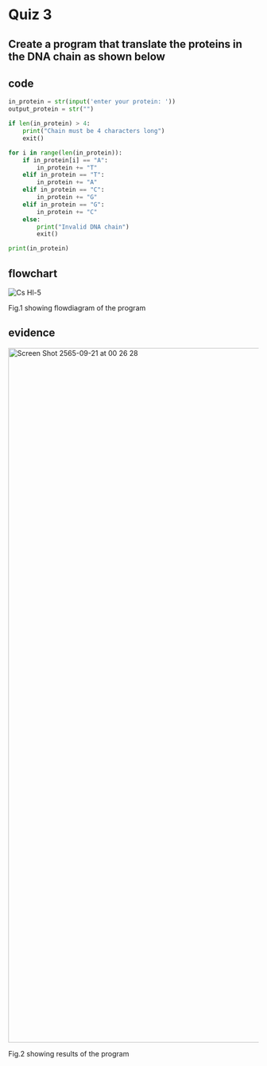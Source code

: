 # Quiz 3

## Create a program that translate the proteins in the DNA chain as shown below

## code

```py
in_protein = str(input('enter your protein: '))
output_protein = str("")

if len(in_protein) > 4:
    print("Chain must be 4 characters long")
    exit()

for i in range(len(in_protein)):
    if in_protein[i] == "A":
        in_protein += "T"
    elif in_protein == "T":
        in_protein += "A"
    elif in_protein == "C":
        in_protein += "G"
    elif in_protein == "G":
        in_protein += "C"
    else:
        print("Invalid DNA chain")
        exit()

print(in_protein)
```

## flowchart

![Cs Hl-5](https://user-images.githubusercontent.com/111941936/191298236-38b665da-b5c0-4c21-97ba-e85602f30ddf.jpg)

Fig.1 showing flowdiagram of the program

## evidence

<img width="1396" alt="Screen Shot 2565-09-21 at 00 26 28" src="https://user-images.githubusercontent.com/111941936/191300184-72c9fd36-192f-4a29-b551-0742cbdfa4c1.png">

Fig.2 showing results of the program
